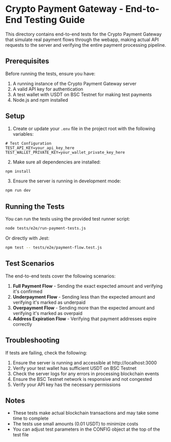# Crypto Payment Gateway - End-to-End Testing Guide

This directory contains end-to-end tests for the Crypto Payment Gateway that simulate real payment flows through the webapp, making actual API requests to the server and verifying the entire payment processing pipeline.

## Prerequisites

Before running the tests, ensure you have:

1. A running instance of the Crypto Payment Gateway server
2. A valid API key for authentication
3. A test wallet with USDT on BSC Testnet for making test payments
4. Node.js and npm installed

## Setup

1. Create or update your `.env` file in the project root with the following variables:

```
# Test Configuration
TEST_API_KEY=your_api_key_here
TEST_WALLET_PRIVATE_KEY=your_wallet_private_key_here
```

2. Make sure all dependencies are installed:

```bash
npm install
```

3. Ensure the server is running in development mode:

```bash
npm run dev
```

## Running the Tests

You can run the tests using the provided test runner script:

```bash
node tests/e2e/run-payment-tests.js
```

Or directly with Jest:

```bash
npm test -- tests/e2e/payment-flow.test.js
```

## Test Scenarios

The end-to-end tests cover the following scenarios:

1. **Full Payment Flow** - Sending the exact expected amount and verifying it's confirmed
2. **Underpayment Flow** - Sending less than the expected amount and verifying it's marked as underpaid
3. **Overpayment Flow** - Sending more than the expected amount and verifying it's marked as overpaid
4. **Address Expiration Flow** - Verifying that payment addresses expire correctly

## Troubleshooting

If tests are failing, check the following:

1. Ensure the server is running and accessible at http://localhost:3000
2. Verify your test wallet has sufficient USDT on BSC Testnet
3. Check the server logs for any errors in processing blockchain events
4. Ensure the BSC Testnet network is responsive and not congested
5. Verify your API key has the necessary permissions

## Notes

- These tests make actual blockchain transactions and may take some time to complete
- The tests use small amounts (0.01 USDT) to minimize costs
- You can adjust test parameters in the CONFIG object at the top of the test file